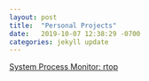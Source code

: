 ```yaml
---
layout: post
title:  "Personal Projects"
date:   2019-10-07 12:38:29 -0700
categories: jekyll update
---
```


[System Process Monitor: rtop](https://kasliwalr.github.io/rtop)





